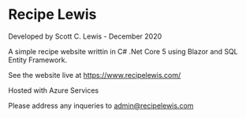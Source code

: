 # Recipe Lewis

Developed by Scott C. Lewis - December 2020

A simple recipe website writtin in C# .Net Core 5 using Blazor and SQL Entity Framework.

See the website live at https://www.recipelewis.com/

Hosted with Azure Services

Please address any inqueries to admin@recipelewis.com
